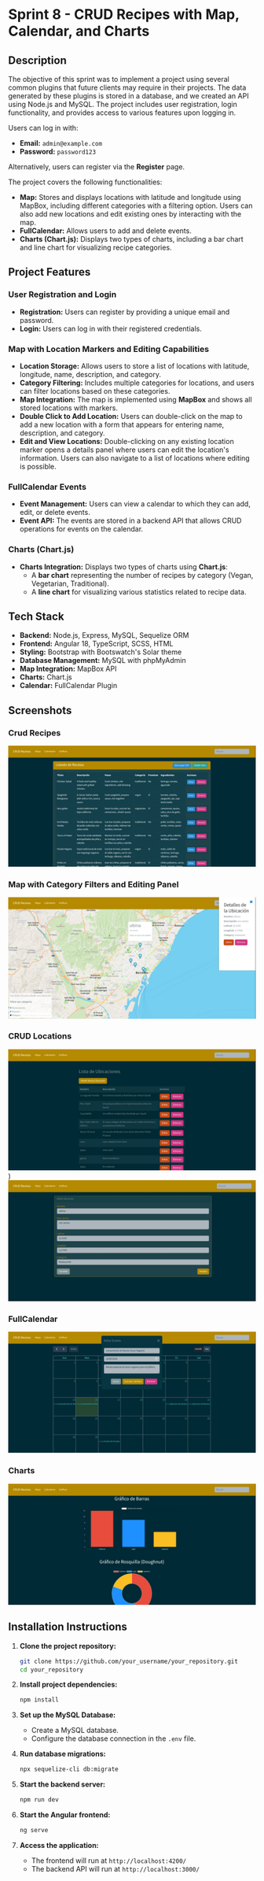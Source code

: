 # Sprint 8 - CRUD Recipes with Map, Calendar, and Charts

## Description

The objective of this sprint was to implement a project using several common plugins that future clients may require in their projects. The data generated by these plugins is stored in a database, and we created an API using Node.js and MySQL. The project includes user registration, login functionality, and provides access to various features upon logging in.

Users can log in with:
- **Email:** `admin@example.com`
- **Password:** `password123`

Alternatively, users can register via the **Register** page.

The project covers the following functionalities:
- **Map:** Stores and displays locations with latitude and longitude using MapBox, including different categories with a filtering option. Users can also add new locations and edit existing ones by interacting with the map.
- **FullCalendar:** Allows users to add and delete events.
- **Charts (Chart.js):** Displays two types of charts, including a bar chart and line chart for visualizing recipe categories.

## Project Features

### User Registration and Login

- **Registration:** Users can register by providing a unique email and password.
- **Login:** Users can log in with their registered credentials.

### Map with Location Markers and Editing Capabilities

- **Location Storage:** Allows users to store a list of locations with latitude, longitude, name, description, and category.
- **Category Filtering:** Includes multiple categories for locations, and users can filter locations based on these categories.
- **Map Integration:** The map is implemented using **MapBox** and shows all stored locations with markers.
- **Double Click to Add Location:** Users can double-click on the map to add a new location with a form that appears for entering name, description, and category.
- **Edit and View Locations:** Double-clicking on any existing location marker opens a details panel where users can edit the location's information. Users can also navigate to a list of locations where editing is possible.

### FullCalendar Events

- **Event Management:** Users can view a calendar to which they can add, edit, or delete events.
- **Event API:** The events are stored in a backend API that allows CRUD operations for events on the calendar.

### Charts (Chart.js)

- **Charts Integration:** Displays two types of charts using **Chart.js**:
  - A **bar chart** representing the number of recipes by category (Vegan, Vegetarian, Traditional).
  - A **line chart** for visualizing various statistics related to recipe data.

## Tech Stack

- **Backend:** Node.js, Express, MySQL, Sequelize ORM
- **Frontend:** Angular 18, TypeScript, SCSS, HTML
- **Styling:** Bootstrap with Bootswatch's Solar theme
- **Database Management:** MySQL with phpMyAdmin
- **Map Integration:** MapBox API
- **Charts:** Chart.js
- **Calendar:** FullCalendar Plugin

## Screenshots

### Crud Recipes
![CRUD Recipes](https://github.com/deuvede24/sprint8/raw/main/screenshots/crud_recipes.jpeg)

### Map with Category Filters and Editing Panel

![Map with Category Filters](https://github.com/deuvede24/sprint8/raw/main/screenshots/crud_locations1.jpeg)

### CRUD Locations

![CRUD Locations](https://github.com/deuvede24/sprint8/raw/main/screenshots/crud_locationsList.jpeg))
![Edit CRUD Locations](https://github.com/deuvede24/sprint8/raw/main/screenshots/crud_editLocations.jpeg)


### FullCalendar

![FullCalendar](https://github.com/deuvede24/sprint8/raw/main/screenshots/crud_calendarModal.jpeg)

### Charts

![Charts](https://github.com/deuvede24/sprint8/raw/main/screenshots/charts.jpeg)

## Installation Instructions

1. **Clone the project repository:**

    ```bash
    git clone https://github.com/your_username/your_repository.git
    cd your_repository
    ```

2. **Install project dependencies:**

    ```bash
    npm install
    ```

3. **Set up the MySQL Database:**
    - Create a MySQL database.
    - Configure the database connection in the `.env` file.

4. **Run database migrations:**

    ```bash
    npx sequelize-cli db:migrate
    ```

5. **Start the backend server:**

    ```bash
    npm run dev
    ```

6. **Start the Angular frontend:**

    ```bash
    ng serve
    ```

7. **Access the application:**
    - The frontend will run at `http://localhost:4200/`
    - The backend API will run at `http://localhost:3000/`
